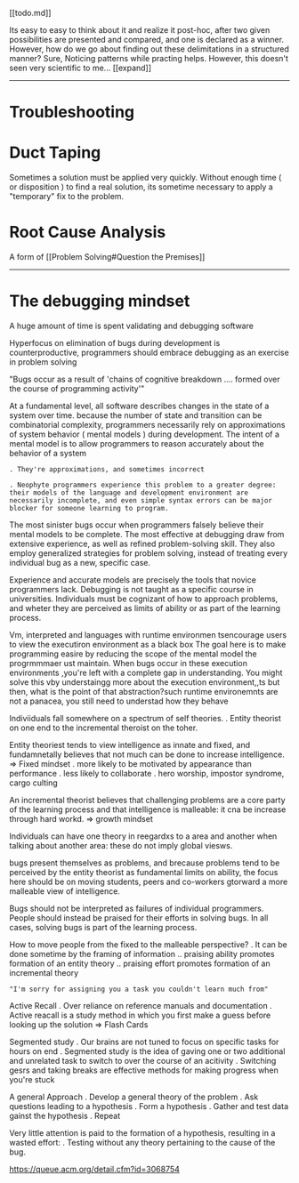 [[todo.md]]



Its easy to easy to think about it and realize it post-hoc, after two given possibilities are presented and compared, and one is declared as a winner. 
    However, how do we go about finding out these delimitations in a structured manner? 
    Sure, Noticing patterns while practing helps. However, this doesn't seen very scientific to me... [[expand]]



___



# Troubleshooting



# Duct Taping

Sometimes a solution must be applied very quickly. Without enough time ( or disposition ) to find a real solution, its sometime necessary to apply a "temporary" fix to the problem.


# Root Cause Analysis



A form of [[Problem Solving#Question the Premises]]


___



# The debugging mindset


A huge amount of time is spent validating and debugging software

Hyperfocus on elimination of bugs during development is counterproductive, programmers should embrace debugging as an exercise in problem solving




"Bugs occur as a result of 'chains of cognitive breakdown .... formed over the course of programming activity'"



 At a fundamental level, all software describes changes in the state of a system over time. because the number of state and transition can be combinatorial complexity, programmers necessarily rely on approximations of system behavior ( mental models ) during development. The intent of a mental model is to allow programmers to reason accurately about the behavior of a system 

    . They're approximations, and sometimes incorrect

    . Neophyte programmers experience this problem to a greater degree: their models of the language and development environment are necessarily incomplete, and even simple syntax errors can be major blocker for someone learning to program. 

    
The most sinister bugs occur when programmers falsely believe their mental models to be complete. 
The most effective at debugging draw from extensive experience, as well as refined problem-solving skill. They also employ generalized strategies for problem solving, instead of treating every individual bug as a new, specific case. 

Experience and accurate models are precisely the tools that novice programmers lack. Debugging is not taught as a specific course in universities. Individuals must be cognizant of how to approach problems, and wheter they are perceived as limits of ability or as part of the learning process. 


Vm, interpreted and languages with runtime environmen tsencourage users to view the executiron environment as a black box
 The goal here is to make programming easire by reducing the scope of the mental model the progrmmmaer ust maintain. When bugs occur in these execution environments ,you're left with a complete gap in understanding. You might solve this vby understaingg more about the execution environment,,ts but then, what is the point of that abstraction?such runtime environemnts are not a panacea, you still need to understad how they behave
 


Indiviiduals fall somewhere on a spectrum of self theories. 
    . Entity theorist on one end to the incremental theroist on the toher. 

Entity theoriest tends to view intelligence as innate and fixed, and fundamnetally believes that not much can be done to increase intelligence.  => Fixed mindset 
    . more likely to be motivated by appearance than performance
    . less likely to collaborate
    . hero worship, impostor syndrome, cargo culting
    
An incremental theorist believes that challenging problems are a core party of the learning process and that intelligence is malleable: it cna be increase through hard workd.  => growth mindset

Individuals can have one theory in reegardxs to a area and another when talking about another area: these do not imply global viesws. 


bugs present themselves as problems, and brecause problems tend to be perceived by the entity theorist as fundamental limits on ability, the focus here should be on moving students, peers and co-workers gtorward a more malleable view of intelligence. 

Bugs should not be interpreted as failures of individual programmers. 
People should instead be praised for their efforts in solving bugs. In all cases, solving bugs is part of the learning process. 

How to move people from the fixed to the malleable perspective?
    . It can be done sometime by the framing of information 
        .. praising ability promotes formation of an entity theory
        .. praising effort promotes formation of an incremental theory
    
    "I'm sorry for assigning you a task you couldn't learn much from"


Active Recall 
    . Over reliance on reference manuals and documentation 
    . Active reacall is a study method in which you first make a guess before looking up the solution => Flash Cards

Segmented study
    . Our brains are not tuned to focus on specific tasks for hours on end
    . Segmented study is the idea of gaving one or two additional and unrelated task to switch to over the course of an acitivity
    . Switching gesrs and taking breaks are effective methods for making progress when you're stuck

A general Approach
    . Develop a general theory of the problem
    . Ask questions leading to a hypothesis
    . Form a hypothesis
    . Gather and test data gainst the hypothesis
    . Repeat

Very little attention is paid to the formation of a hypothesis, resulting in a wasted effort:
    . Testing without any theory pertaining to the cause of the bug. 

https://queue.acm.org/detail.cfm?id=3068754


